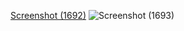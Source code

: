 [Screenshot (1692)](https://user-images.githubusercontent.com/90768772/213840287-20d9cc06-b674-44f5-9369-146ba6c059c4.png)
![Screenshot (1693)](https://user-images.githubusercontent.com/90768772/213840296-c9fa7dd7-f3ec-48a3-9502-b9e2b6100c3a.png)
